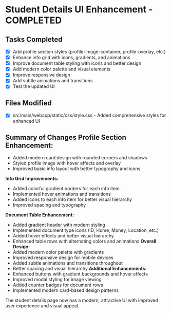 # Student Details UI Enhancement - COMPLETED

## Tasks Completed
- [x] Add profile section styles (profile-image-container, profile-overlay, etc.)
- [x] Enhance info grid with icons, gradients, and animations
- [x] Improve document table styling with icons and better design
- [x] Add modern color palette and visual elements
- [x] Improve responsive design
- [x] Add subtle animations and transitions
- [x] Test the updated UI

## Files Modified
- [x] src/main/webapp/static/css/style.css - Added comprehensive styles for enhanced UI

## Summary of Changes **Profile Section Enhancement:**
- Added modern card design with rounded corners and shadows
- Styled profile image with hover effects and overlay
- Improved basic info layout with better typography and icons

**Info Grid Improvements:**
- Added colorful gradient borders for each info item
- Implemented hover animations and transitions
- Added icons to each info item for better visual hierarchy
- Improved spacing and typography

 **Document Table Enhancement:**
- Added gradient header with modern styling
- Implemented document type icons (ID, Home, Money, Location, etc.)
- Added hover effects and better visual hierarchy
- Enhanced table rows with alternating colors and animations
 **Overall Design:**
- Added modern color palette with gradients
- Improved responsive design for mobile devices
- Added subtle animations and transitions throughout
- Better spacing and visual hierarchy
 **Additional Enhancements:**
- Enhanced buttons with gradient backgrounds and hover effects
- Improved modal styling for image viewing
- Added counter badges for document rows
- Implemented modern card-based design patterns

The student details page now has a modern, attractive UI with improved user experience and visual appeal.
